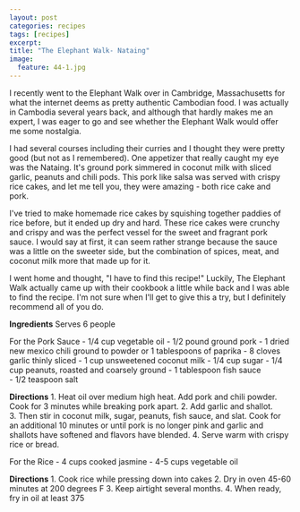 ```yaml
---
layout: post
categories: recipes
tags: [recipes]
excerpt: 
title: "The Elephant Walk- Nataing"
image:
  feature: 44-1.jpg
---
```


I recently went to the Elephant Walk over in Cambridge, Massachusetts for what the internet deems as pretty authentic Cambodian food.  I was actually in Cambodia several years back, and although that hardly makes me an expert, I was eager to go and see whether the Elephant Walk would offer me some nostalgia.

I had several courses including their curries and I thought they were pretty good (but not as I remembered).  One appetizer that really caught my eye was the Nataing.  It's ground pork simmered in coconut milk with sliced garlic, peanuts and chili pods.  This pork like salsa was served with crispy rice cakes, and let me tell you, they were amazing - both rice cake and pork.

I've tried to make homemade rice cakes by squishing together paddies of rice before, but it ended up dry and hard.  These rice cakes were crunchy and crispy and was the perfect vessel for the sweet and fragrant pork sauce.  I would say at first, it can seem rather strange because the sauce was a little on the sweeter side, but the combination of spices, meat, and coconut milk more that made up for it.

I went home and thought, "I have to find this recipe!"  Luckily, The Elephant Walk actually came up with their cookbook a little while back and I was able to find the recipe.  I'm not sure when I'll get to give this a try, but I definitely recommend all of you do.
<section class='recipe'>
<p><strong>Ingredients</strong>
Serves 6 people</p>

<p>For the Pork Sauce
- 1/4 cup vegetable oil
- 1/2 pound ground pork
- 1 dried new mexico chili ground to powder or 1 tablespoons of paprika
- 8 cloves garlic thinly sliced
- 1 cup unsweetened coconut milk 
- 1/4 cup sugar
- 1/4 cup peanuts, roasted and coarsely ground
- 1 tablespoon fish sauce<br/>- 1/2 teaspoon salt</p>

<p><strong>Directions</strong>
1.	Heat oil over medium high heat.  Add pork and chili powder.  Cook for 3 minutes while breaking pork apart.
2.	Add garlic and shallot.<br/>3.	Then stir in coconut milk, sugar, peanuts, fish sauce, and slat.  Cook for an additional 10 minutes or until pork is no longer pink and garlic and shallots have softened and flavors have blended.
4.	Serve warm with crispy rice or bread.</p>

<p>For the Rice
- 4 cups cooked jasmine
- 4-5 cups vegetable oil</p>

<p><strong>Directions</strong>
1. Cook rice while pressing down into cakes
2. Dry in oven 45-60 minutes at 200 degrees F
3. Keep airtight several months.
4. When ready, fry in oil at least 375</p></section>